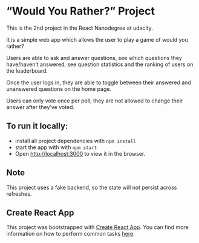 # “Would You Rather?” Project

This is the 2nd project in the React Nanodegree at udacity.

It is a simple web app which allows the user to play a game of would you rather?

Users are able to ask and answer questions, see which questions they have/haven’t answered, see question statistics and the ranking of users on the leaderboard.

Once the user logs in, they are able to toggle between their answered and unanswered questions on the home page.

Users can only vote once per poll; they are not allowed to change their answer after they’ve voted.

## To run it locally:

-   install all project dependencies with `npm install`
-   start the app with with `npm start`
-   Open [http://localhost:3000](http://localhost:3000) to view it in the browser.

## Note

This project uses a fake backend, so the state will not persist across refreshes.

## Create React App

This project was bootstrapped with [Create React App](https://github.com/facebookincubator/create-react-app). You can find more information on how to perform common tasks [here](https://github.com/facebookincubator/create-react-app/blob/master/packages/react-scripts/template/README.md).
